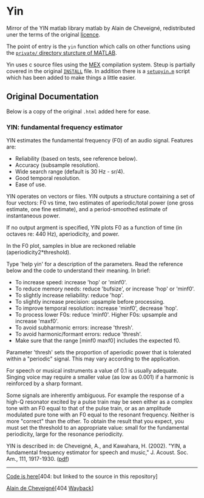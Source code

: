 # Yin

Mirror of the YIN matlab library matlab by Alain de Cheveigné, redistributed
uner the terms of the original [licence](./LICENCE).

The point of entry is the `yin` function which calls on other functions using
the [`private/` directory sturcture of
MATLAB](https://www.mathworks.com/help/matlab/matlab_prog/private-functions.html).

Yin uses c source files using the
[MEX](https://www.mathworks.com/help/matlab/ref/mex.html) compilation system.
Steup is partially covered in the original [`INSTALL`](./INSTALL) file. In
addition there is a [`setupyin.m`](./setupyin.m) script which has been added to make things a
little easier.

## Original Documentation

Below is a copy of the original `.html`  added here for ease.

### YIN: fundamental frequency estimator

YIN estimates the fundamental frequency (F0) of an audio signal. Features are:

-   Reliability (based on tests, see reference below).
-   Accuracy (subsample resolution).
-   Wide search range (default is 30 Hz - sr/4).
-   Good temporal resolution.
-   Ease of use.

YIN operates on vectors or files. YIN outputs a structure containing a set of
four vectors: F0 vs time, two estimates of aperiodic/total power (one gross
estimate, one fine estimate), and a period-smoothed estimate of instantaneous
power.

If no output argment is specified, YIN plots F0 as a function of time (in
octaves re: 440 Hz), aperiodicity, and power.

In the F0 plot, samples in blue are reckoned reliable
(aperiodicity2\*threshold).

Type 'help yin' for a description of the parameters. Read the reference below
and the code to understand their meaning. In brief:

-   To increase speed: increase 'hop' or 'minf0'.
-   To reduce memory needs: reduce 'bufsize', or increase 'hop' or 'minf0'.
-   To slightly increase reliability: reduce 'hop'.
-   To slightly increase precision: upsample before processing.
-   To improve temporal resolution: increase 'minf0', decrease 'hop'.
-   To process lower F0s: reduce 'minf0'. Higher F0s: upsample and increase
    'maxf0'.
-   To avoid subharmonic errors: increase 'thresh'.
-   To avoid harmonic/formant errors: reduce 'thresh'.
-   Make sure that the range \[minf0 maxf0\] includes the expected f0.

Parameter 'thresh' sets the proportion of aperiodic power that is tolerated
within a "periodic" signal. This may vary according to the application.

For speech or musical instruments a value of 0.1 is usually adequate. Singing
voice may require a smaller value (as low as 0.001) if a harmonic is reinforced
by a sharp formant.

Some signals are inherently ambiguous. For example the response of a high-Q
resonator excited by a pulse train may be seen either as a complex tone with an
F0 equal to that of the pulse train, or as an amplitude modulated pure tone with
an F0 equal to the resonant frequency. Neither is more "correct" than the other.
To obtain the result that you expect, you must set the threshold to an
appropriate value: small for the fundamental periodicity, large for the
resonance periodicity.

YIN is described in: de Cheveigné, A., and Kawahara, H. (2002). "YIN, a
fundamental frequency estimator for speech and music," J. Acoust. Soc. Am., 111,
1917-1930. ([pdf](http://www.ircam.fr/pcm/cheveign/ps/yin.pdf))

------------------------------------------------------------------------

[Code is here](http://www.ircam.fr/pcm/cheveign/sw/yin.zip)[404: but linked to
the source in this repository]

[Alain de Cheveigné](http://www.ircam.fr/pcm/cheveign)[404
[Wayback](https://web.archive.org/web/20020827085543/http://www.ircam.fr/pcm/cheveign/)]

